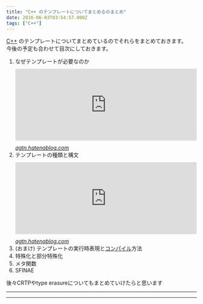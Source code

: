 ```yaml
---
title: "C++ のテンプレートについてまとめるのまとめ"
date: 2016-06-03T03:54:57.000Z
tags: ["C++"]
---
```


<p><a class="keyword" href="http://d.hatena.ne.jp/keyword/C%2B%2B">C++</a> のテンプレートについてまとめているのでそれらをまとめておきます。<br/>
今後の予定も合わせて目次にしておきます。</p>

<ol>
<li>なぜテンプレートが必要なのか
 <iframe src="http://agtn.hatenablog.com/embed/2016/05/30/234647" title="C++ のテンプレートについてまとめる（１）なぜテンプレートが必要なのか - refer to 右上➚" class="embed-card embed-blogcard" scrolling="no" frameborder="0" style="display: block; width: 100%; height: 190px; max-width: 500px; margin: 10px 0px;"></iframe><cite class="hatena-citation"><a href="http://agtn.hatenablog.com/entry/2016/05/30/234647">agtn.hatenablog.com</a></cite></li>
<li>テンプレートの種類と構文
<iframe src="http://agtn.hatenablog.com/embed/2016/05/31/175756" title="C++ のテンプレートについてまとめる(２) テンプレートの種類と構文 - refer to 右上➚" class="embed-card embed-blogcard" scrolling="no" frameborder="0" style="display: block; width: 100%; height: 190px; max-width: 500px; margin: 10px 0px;"></iframe><cite class="hatena-citation"><a href="http://agtn.hatenablog.com/entry/2016/05/31/175756">agtn.hatenablog.com</a></cite></li>
<li>(おまけ) テンプレートの実行時表現と<a class="keyword" href="http://d.hatena.ne.jp/keyword/%A5%B3%A5%F3%A5%D1%A5%A4%A5%EB">コンパイル</a>方法</li>
<li>特殊化と部分特殊化</li>
<li>メタ関数</li>
<li>SFINAE</li>
</ol>

<p>後々CRTPやtype erasureについてもまとめていけたらと思います</p>

---

---
